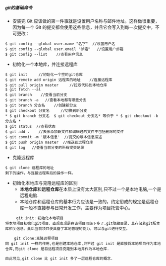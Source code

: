 ##### git的基础命令

* 安装完 Git 应该做的第一件事就是设置用户名称与邮件地址。这样做很重要，因为每一个 Git 的提交都会使用这些信息，并且它会写入到每一次提交中，不可更改：

```
$ git config --global user.name "名字"  //设置用户名
$ git config --global user.email "邮箱"   //设置用户邮箱
$ git config --list    //查看用户信息
```

* 初始化一个本地库，并连接远程库

```
$ git init     //初始化一个空的git仓库
$ git remote add origin 远程库的地址    //连接远程库
$ git pull origin master     //拉取代码到本地仓库
$ git fetch --al
$ git branch    //查看当前分支
$ git branch -a   //查看本地都有哪些分支
$ git branch 分支名    //创建新分支
$ git checkout 分支名     //切换到新分支
* $ git branch 分支名  $ git checkout 分支名* 等价于 * $ git checkout -b 分支名 *
$ git status  //查看状态
$ git add .    //表示添加新文件和编辑过的文件不包括删除的文件
$ git commit -m '版本信息'  //提交的版本信息描述
$ git push origin master  //推送到远程仓库
$ git log   //查看当前分支的所有提交记录
```

* 克隆远程库

```
$ git clone 远程库的地址
剩下的操作，与连接远程库后的操作一样。
```

* 初始化本地库与克隆远程库的区别
  * **本地仓库**和**远程仓库**在本质上没有太大区别,只不过一个是本地电脑,一个是远程电脑.
  * 本地仓库和远程仓库的基本行为应该是一致的，约定俗成的规定是远程仓库一般不直接参与日常开发工作，主要作为项目托管中心。

```
     git init：初始化本地项目
将本地项目初始化git项目，直观表现是在该项目同级下多了.git隐藏目录，其存储着git版本库相关信息。此后当前项目便具备了本地管理的能力，可以与git进行交互。

    git clone:克隆远程项目
同 git init 一样的作用,也是创建本地仓库,只不过 git init 是直接将本地项目作为本地仓库,而git clone 是将远程项目克隆到本地并作为本地仓库.

由此可见,git clone 比 git init 多了一层远程仓库的概念.


```



